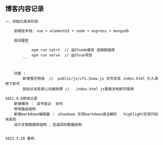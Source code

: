 <!--
 * @Descripttion: 
 * @Author: zhaodongfeng
 * @Date: 2021-08-27 17:54:21
 * @LastEditors: zhaodongfeng
 * @LastEditTime: 2022-03-18 10:09:28
-->
## 博客内容记录

    一、初始化版本阶段

        前端技术栈: vue + elementUI + node + express + mongodb
        
        启动服务
            ```
                npm run satrt  // 运行node服务 连接数据库 
                npm run serve  // 运行vue项目
            ```


        功能 :
            新增雪花特效  //  public/js/cfs.Snow.js 文件实现 index.html 引入调用下即可
            鼠标点击有爱心动画效果 //   index.html js里面复制即可使用
        
    2021.9.6修改记录
        新增模块 ： 读书笔记  创作
        修改路由结构
        新增markdown编辑器 ： showdown 实现markdown语法解析   highlight实现代码块高亮
        设计文章数据库结构 ，应返回的数据结构


    2022.3.18 重构
        
